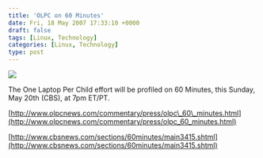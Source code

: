 ```yaml
---
title: 'OLPC on 60 Minutes'
date: Fri, 18 May 2007 17:33:10 +0000
draft: false
tags: [Linux, Technology]
categories: [Linux, Technology]
type: post
---
```


![](http://www.olpcnews.com/images/60-minutes.jpg)

The One Laptop Per Child effort will be profiled on 60 Minutes, this Sunday, May 20th (CBS), at 7pm ET/PT.

[http://www.olpcnews.com/commentary/press/olpc\_60\_minutes.html](http://www.olpcnews.com/commentary/press/olpc_60_minutes.html)

[http://www.cbsnews.com/sections/60minutes/main3415.shtml](http://www.cbsnews.com/sections/60minutes/main3415.shtml)